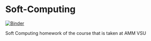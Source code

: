 # Soft-Computing
[![Binder](https://mybinder.org/badge_logo.svg)](https://mybinder.org/v2/gh/Snopoff/Soft-Computing/master)

Soft Computing homework of the course that is taken at AMM VSU
